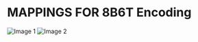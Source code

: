 # MAPPINGS FOR 8B6T Encoding

![Image 1](../Images/8B6T-1.jpg?raw=true "Mapping 1")
![Image 2](../Images/8B6T-2.jpg?raw=true "Mapping 2")